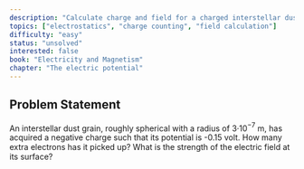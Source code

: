 ```yaml
---
description: "Calculate charge and field for a charged interstellar dust grain"
topics: ["electrostatics", "charge counting", "field calculation"]
difficulty: "easy"
status: "unsolved"
interested: false
book: "Electricity and Magnetism"
chapter: "The electric potential"
---
```


## Problem Statement
An interstellar dust grain, roughly spherical with a radius of 3·10$^{-7}$ m, has acquired a negative charge such that its potential is -0.15 volt. How many extra electrons has it picked up? What is the strength of the electric field at its surface?